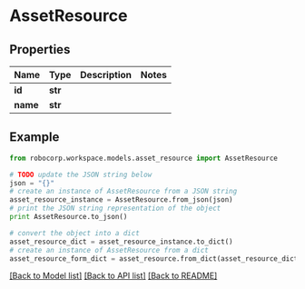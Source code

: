 # AssetResource


## Properties
Name | Type | Description | Notes
------------ | ------------- | ------------- | -------------
**id** | **str** |  | 
**name** | **str** |  | 

## Example

```python
from robocorp.workspace.models.asset_resource import AssetResource

# TODO update the JSON string below
json = "{}"
# create an instance of AssetResource from a JSON string
asset_resource_instance = AssetResource.from_json(json)
# print the JSON string representation of the object
print AssetResource.to_json()

# convert the object into a dict
asset_resource_dict = asset_resource_instance.to_dict()
# create an instance of AssetResource from a dict
asset_resource_form_dict = asset_resource.from_dict(asset_resource_dict)
```
[[Back to Model list]](../README.md#documentation-for-models) [[Back to API list]](../README.md#documentation-for-api-endpoints) [[Back to README]](../README.md)


